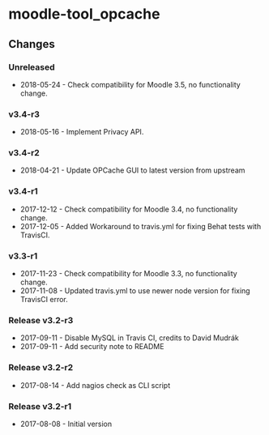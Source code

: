 moodle-tool_opcache
===================

Changes
-------

### Unreleased

* 2018-05-24 - Check compatibility for Moodle 3.5, no functionality change.

### v3.4-r3

* 2018-05-16 - Implement Privacy API.

### v3.4-r2

* 2018-04-21 - Update OPCache GUI to latest version from upstream

### v3.4-r1

* 2017-12-12 - Check compatibility for Moodle 3.4, no functionality change.
* 2017-12-05 - Added Workaround to travis.yml for fixing Behat tests with TravisCI.

### v3.3-r1

* 2017-11-23 - Check compatibility for Moodle 3.3, no functionality change.
* 2017-11-08 - Updated travis.yml to use newer node version for fixing TravisCI error.

### Release v3.2-r3

* 2017-09-11 - Disable MySQL in Travis CI, credits to David Mudrák
* 2017-09-11 - Add security note to README

### Release v3.2-r2

* 2017-08-14 - Add nagios check as CLI script

### Release v3.2-r1

* 2017-08-08 - Initial version
